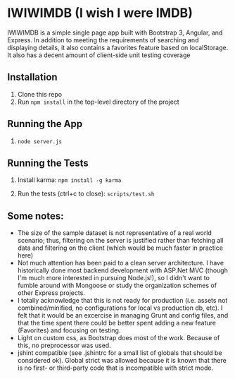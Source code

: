 # IWIWIMDB (I wish I were IMDB)

IWIWIMDB is a simple single page app built with Bootstrap 3, Angular, and Express. In addition to meeting the requirements of searching and displaying details, it also contains a favorites feature based on localStorage. It also has a decent amount of client-side unit testing coverage

## Installation
1. Clone this repo
1. Run `npm install` in the top-level directory of the project

## Running the App
1. `node server.js`

## Running the Tests
1. Install karma:
```npm install -g karma```

2. Run the tests (ctrl+c to close):
```scripts/test.sh```

## Some notes:
- The size of the sample dataset is not representative of a real world scenario; thus, filtering on the server is justified rather than fetching all data and filtering on the client (which would be much faster in practice here)
- Not much attention has been paid to a clean server architecture. I have historically done most backend development with ASP.Net MVC (though I'm much more interested in pursuing Node.js!), so I didn't want to fumble around with Mongoose or study the organization schemes of other Express projects.
- I totally acknowledge that this is not ready for production (i.e. assets not combined/minified, no configurations for local vs production db, etc). I felt that it would be an excercise in managing Grunt and config files, and that the time spent there could be better spent adding a new feature (Favorites) and focusing on testing.
- Light on custom css, as Bootstrap does most of the work. Because of this, no preprocessor was used.
- jshint compatible (see .jshintrc for a small list of globals that should be considered ok). Global strict was allowed because it is known that there is no first- or third-party code that is incompatible with strict mode.